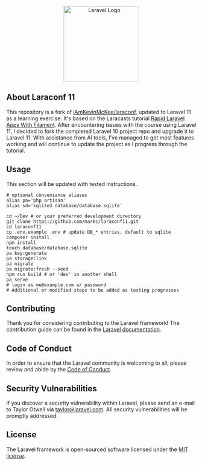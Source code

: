<p align="center"><a href="https://laravel.com" target="_blank"><img src="https://raw.githubusercontent.com/laravel/art/master/logo-lockup/5%20SVG/2%20CMYK/1%20Full%20Color/laravel-logolockup-cmyk-red.svg" width="200" alt="Laravel Logo"></a></p>

## About Laraconf 11

This repository is a fork of [iAmKevinMcKee/laraconf](https://github.com/iAmKevinMcKee/laraconf), updated to Laravel 11 as a learning exercise. It's based on the Laracasts tutorial [Rapid Laravel Apps With Filament](https://laracasts.com/series/rapid-laravel-development-with-filament/). After encountering issues with the course using Laravel 11, I decided to fork the completed Laravel 10 project repo and upgrade it to Laravel 11. With assistance from AI tools, I've managed to get most features working and will continue to update the project as I progress through the tutorial.

## Usage

This section will be updated with tested instructions.

```
# optional conveniance aliases
alias pa='php artisan'
alias sd='sqlite3 database/database.sqlite'

cd ~/Dev # or your preferred development directory
git clone https://github.com/markc/laraconf11.git
cd laraconf11
cp .env.example .env # update DB_* entries, default to sqlite
composer install
npm install
touch database/database.sqlite
pa key:generate
pa storage:link
pa migrate
pa migrate:fresh --seed
npm run build # or 'dev' in another shell
pa serve
# login as me@example.com w/ password
# Additional or modified steps to be added as testing progresses
```

## Contributing

Thank you for considering contributing to the Laravel framework! The contribution guide can be found in the [Laravel documentation](https://laravel.com/docs/contributions).

## Code of Conduct

In order to ensure that the Laravel community is welcoming to all, please review and abide by the [Code of Conduct](https://laravel.com/docs/contributions#code-of-conduct).

## Security Vulnerabilities

If you discover a security vulnerability within Laravel, please send an e-mail to Taylor Otwell via [taylor@laravel.com](mailto:taylor@laravel.com). All security vulnerabilities will be promptly addressed.

## License

The Laravel framework is open-sourced software licensed under the [MIT license](https://opensource.org/licenses/MIT).
